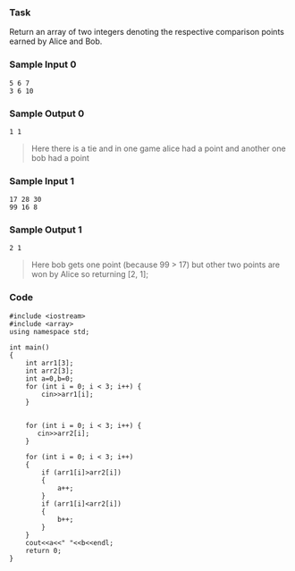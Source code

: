 ### Task

Return an array of two integers denoting the respective comparison points earned by Alice and Bob.

### Sample Input 0
```
5 6 7
3 6 10
```
### Sample Output 0
```
1 1
```
> Here there is a tie and in one game alice had a point and another one bob had a point

### Sample Input 1
```
17 28 30
99 16 8
```
### Sample Output 1
```
2 1
```
> Here bob gets one point (because 99 > 17) but other two points are won by Alice so returning [2, 1];

### Code
```
#include <iostream>
#include <array>
using namespace std;

int main()
{
    int arr1[3];
    int arr2[3];
    int a=0,b=0;
    for (int i = 0; i < 3; i++) {
        cin>>arr1[i];
    }

    
    for (int i = 0; i < 3; i++) {
       cin>>arr2[i];
    }

    for (int i = 0; i < 3; i++) 
    {
        if (arr1[i]>arr2[i]) 
        {
            a++;
        }
        if (arr1[i]<arr2[i]) 
        {
            b++;
        }
    }
    cout<<a<<" "<<b<<endl;
    return 0;
}

```
